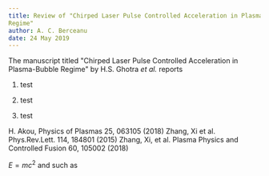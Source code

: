 ```yaml
---
title: Review of "Chirped Laser Pulse Controlled Acceleration in Plasma-Bubble
Regime"
author: A. C. Berceanu
date: 24 May 2019
---
```


The manuscript titled "Chirped Laser Pulse Controlled Acceleration in Plasma-Bubble
Regime" by H.S. Ghotra *et al.* reports 

1. test

2. test

3. test



H. Akou, Physics of Plasmas 25, 063105 (2018)
Zhang, Xi et al. Phys.Rev.Lett. 114, 184801 (2015)
Zhang, Xi, et al. Plasma Physics and Controlled Fusion 60, 105002 (2018)

$E = mc^2$ and such as